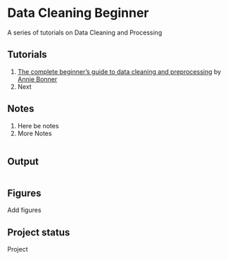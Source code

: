 # Data Cleaning Beginner

A series of tutorials on Data Cleaning and Processing

## Tutorials

1. [The complete beginner’s guide to data cleaning and preprocessing](https://towardsdatascience.com/the-complete-beginners-guide-to-data-cleaning-and-preprocessing-2070b7d4c6d) by [Annie Bonner](https://www.linkedin.com/in/contentsimplicity/?challengeId=AQHmwMSTsQYcZAAAAXLyZ7cpKbroCaomb_QZBJdpixQua482LOFNe9QZv2KBxKPkz6wcLwEpOi6kP5Vu-LcxDiTIpLfOC2M1jw&submissionId=1e12fbf4-4e33-1c16-56e6-b0908afde643)
2. Next

## Notes

1. Here be notes
2. More Notes

```python
```

## Output

```markdown

```

## Figures

Add figures

## Project status

Project

